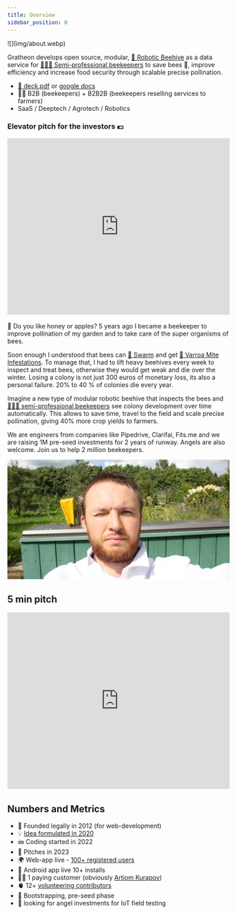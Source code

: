 ```yaml
---
title: Overview
sidebar_position: 0
---
```

<div style={{ height:150, overflow:"hidden", verticalAlign:"middle", marginBottom:10, borderRadius:5 }}><div style={{ marginTop: "-10%" }}>
![](img/about.webp)
</div></div>

Gratheon develops open source, modular, [🧿 Robotic Beehive](products/🧿%20Robotic%20Beehive/🧿%20Robotic%20Beehive.md) as a data service for [👨🏻‍🚀 Semi-professional beekeepers](products/clients/👨🏻‍🚀%20Semi-professional%20beekeepers.md) to save bees 🐝, improve efficiency and increase food security through scalable precise pollination.

- [📑 deck.pdf](../static/deck.pdf) or [google docs](https://docs.google.com/presentation/d/e/2PACX-1vRAO6JHPczQ2u8Z8ph3g7oa2UPk_0gzV-BpPC30R0AFjAL-1Bqqhrum59NEHlI7lCSbyurKZiu8-JuO/pub?start=false&loop=false&delayms=3000)
- 💁🏻 B2B (beekeepers) + B2B2B (beekeepers reselling services to farmers)
- SaaS / Deeptech / Agrotech / Robotics
### Elevator pitch for the investors 💶

<iframe width="100%" height="400" src="https://www.youtube.com/embed/Qm64sUoCl8Y" title="Gratheon - 90 sec elevator pitch" frameborder="0" allow="accelerometer; autoplay; clipboard-write; encrypted-media; gyroscope; picture-in-picture; web-share" referrerpolicy="strict-origin-when-cross-origin" allowfullscreen></iframe>

📢 Do you like honey or apples? 5 years ago I became a beekeeper to improve pollination of my garden and to take care of the super organisms of bees.

Soon enough I understood that bees can [🧶 Swarm](./🌨️%20Problems/🧶%20Swarming.md) and get [🦀 Varroa Mite Infestations](./🌨️%20Problems/🦀%20Infestations.md). To manage that, I had to lift heavy beehives every week to inspect and treat bees, otherwise they would get weak and die over the winter. Losing a colony is not just 300 euros of monetary loss, its also a personal failure. 20% to 40 % of colonies die every year.

Imagine a new type of modular robotic beehive that inspects the bees and [👨🏻‍🚀 semi-professional beekeepers](./products/clients/👨🏻‍🚀%20Semi-professional%20beekeepers.md) see colony development over time automatically. This allows to save time, travel to the field and scale precise pollination, giving 40% more crop yields to farmers.

We are engineers from companies like Pipedrive, Clarifai, Fits.me and we are raising 1M pre-seed investments for 2 years of runway. Angels are also welcome.
Join us to help 2 million beekeepers.

![](./img/artjom-exhausted.png)


## 5 min pitch

<iframe width="100%" height="400" src="https://www.youtube.com/embed/-g1QX2SPUrw" title="Gratheon - 5 min pitch" frameborder="0" allow="accelerometer; autoplay; clipboard-write; encrypted-media; gyroscope; picture-in-picture; web-share" referrerpolicy="strict-origin-when-cross-origin" allowfullscreen></iframe>


## Numbers and Metrics

- 🐣 Founded legally in 2012 (for web-development)
- 💡 [Idea formulated in 2020](https://www.youtube.com/watch?v=gM3AJEAhmXc)
- 🖮 Coding started in 2022
- 📢 Pitches in 2023
- 🌍 Web-app live - [100+ registered users](https://www.notion.so/KPIs-and-Business-metrics-a0707c4260194f36b7f86dfd28964edf?pvs=21)
- 📱 Android app live 10+ installs
- 🤲🏻 1 paying customer (obviously [Artjom Kurapov](company/Team/Artjom%20Kurapov.md))
- 🫀 12+ [volunteering contributors](❤️‍🔥%20Volunteers.md)
- 🚀 Bootstrapping, pre-seed phase
- 🪽 looking for angel investments for IoT field testing

